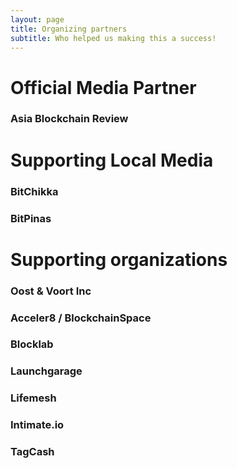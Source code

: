 ```yaml
---
layout: page
title: Organizing partners
subtitle: Who helped us making this a success!
---
```


# Official Media Partner
### Asia Blockchain Review

# Supporting Local Media
### BitChikka
### BitPinas

# Supporting organizations
### Oost & Voort Inc
### Acceler8 / BlockchainSpace
### Blocklab
### Launchgarage
### Lifemesh
### Intimate.io
### TagCash

